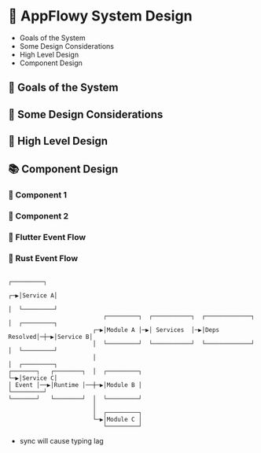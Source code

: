 # 🥳 AppFlowy System Design

* Goals of the System
* Some Design Considerations
* High Level Design
* Component Design 

## 🎯 Goals of the System

## 🤔 Some Design Considerations
## 📜 High Level Design
## 📚 Component Design
    
### 📕 Component 1


### 📗 Component 2


### 📘 Flutter Event Flow


### 📙 Rust Event Flow

```
                                                                          ┌─────────┐
                                                                       ┌─▶│Service A│
                                                                       │  └─────────┘
                           ┌─────────┐  ┌───────────┐  ┌─────────────┐ │  ┌─────────┐
                        ┌─▶│Module A │─▶│ Services  │─▶│Deps Resolved│─┼─▶│Service B│
                        │  └─────────┘  └───────────┘  └─────────────┘ │  └─────────┘
                        │                                              │  ┌─────────┐
┌───────┐   ┌────────┐  │  ┌─────────┐                                 └─▶│Service C│
│ Event │──▶│Runtime │──┼─▶│Module B │                                    └─────────┘
└───────┘   └────────┘  │  └─────────┘
                        │
                        │  ┌─────────┐
                        └─▶│Module C │
                           └─────────┘
```

* sync will cause typing lag


